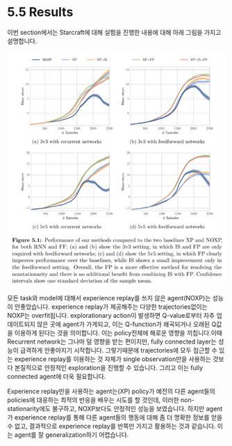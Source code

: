 # 5.5 Results

이번 section에서는 Starcraft에 대해 실험을 진행한 내용에 대해 아래 그림을 가지고 설명합니다.

![](../../../.gitbook/assets/marl_11.png)

모든 task와 model에 대해서 experience replay를 쓰지 않은 agent\(NOXP\)는 성능이 안좋았습니다. experience replay가 제공해주는 다양한 trajectories없이는 NOXP는 overfit됩니다. explorationary action이 발생하면 Q-value로부터 자추 업데이트되지 않은 곳에 agent가 가게되고, 이는 Q-function가 왜곡되거나 오래된 Q값을 이용하게 된다는 것을 의미합니다. 이는 policy전체에 해로운 영향을 끼칩니다.이때 Recurrent network는 그나마 덜 영향을 받는 편이지만, fully connected layer는 성능이 급격하게 안좋아지기 시작합니다. 그렇기때문에 trajectories에 모두 접근할 수 있는 experience replay를 이용하는 것 자체가 single observation만을 사용하는 것보다 본질적으로 안정적인 exploration을 진행할 수 있습니다. 그리고 이는 fully connected agent에 더욱 필요합니다.

Experience replay만을 사용하는 agent는\(XP\) policy가 예전의 다른 agent들의 policies에 대응하는 최적의 반응을 배우는 시도를 할 것인데, 이러한 non-stationarity에도 불구하고, NOXP보다도 안정적인 성능을 보였습니다. 하지만 agent가 experience replay를 통해 다른 agent들의 행동에 대해 좀 더 명확한 정보를 얻을 수 없고, 결과적으로 experience replay를 반쪽만 가지고 활용하는 것과 같습니다. 이는 agent를 잘 generalization하기 어렵습니다.

